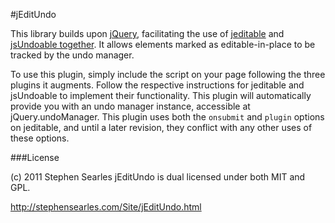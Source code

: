 #jEditUndo

This library builds upon [jQuery](http://jquery.com/), facilitating the use of [jeditable](http://www.appelsiini.net/projects/jeditable) and [jsUndoable together](http://jscott.me/jsundoable.html). It allows elements marked as editable-in-place to be tracked by the undo manager.

To use this plugin, simply include the script on your page following the three plugins it augments. Follow the respective instructions for jeditable and jsUndoable to implement their functionality. This plugin will automatically provide you with an undo manager instance, accessible at jQuery.undoManager. This plugin uses both the ```onsubmit``` and ```plugin``` options on jeditable, and until a later revision, they conflict with any other uses of these options.

###License

(c) 2011 Stephen Searles
jEditUndo is dual licensed under both MIT and GPL.

http://stephensearles.com/Site/jEditUndo.html
